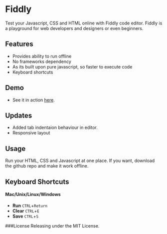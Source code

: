 Fiddly
========

Test your Javascript, CSS and HTML online with Fiddly code editor. Fiddly is a playground for web developers and designers or even beginners.

## Features
* Provides ability to run offline
* No frameworks dependency
* As its built upon pure javascript, so faster to execute code
* Keyboard shortcuts

## Demo
* See it in action [here](http://scaledrop.com).

## Updates
* Added tab indentaion behaviour in editor.
* Responsive layout

## Usage
Run your HTML, CSS and Javascript at one place. If you want, download the github repo and make it work offline.

## Keyboard Shortcuts
#### Mac/Unix/Linux/Windows
* <strong>Run</strong> <code>CTRL</code>+<code>Return</code>
* <strong>Clear</strong> <code>CTRL</code>+<code>E</code>
* <strong>Save</strong> <code>CTRL</code>+<code>S</code>

###License
Releasing under the MIT License.
